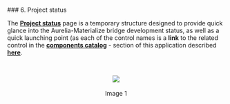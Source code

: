 <br>
### 6. Project status
<br>

The **[Project status](#/project-status)** page is a temporary structure designed to provide quick glance into the Aurelia-Materialize bridge development status, as well as a quick launching point (as each of the control names is a **link** to the related control in the **[components catalog](http://aurelia-ui-toolkits.github.io/aurelia-materialize-catalog/#samples)** - section of this application described **[here](#/help/docs/about_this_application/3._components_catalog)**.

<br>

<p align=center>
  <img src="http://i.imgur.com/XbBZp40.png" class="responsive-img"></img>
 <br><br>
Image 1
</p>
